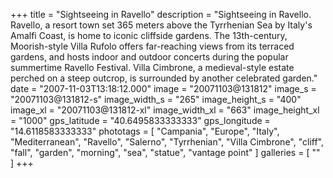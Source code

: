 +++
title = "Sightseeing in Ravello"
description = "Sightseeing in Ravello. Ravello, a resort town set 365 meters above the Tyrrhenian Sea by Italy's Amalfi Coast, is home to iconic cliffside gardens. The 13th-century, Moorish-style Villa Rufolo offers far-reaching views from its terraced gardens, and hosts indoor and outdoor concerts during the popular summertime Ravello Festival. Villa Cimbrone, a medieval-style estate perched on a steep outcrop, is surrounded by another celebrated garden."
date = "2007-11-03T13:18:12.000"
image = "20071103@131812"
image_s = "20071103@131812-s"
image_width_s = "265"
image_height_s = "400"
image_xl = "20071103@131812-xl"
image_width_xl = "663"
image_height_xl = "1000"
gps_latitude = "40.6495833333333"
gps_longitude = "14.6118583333333"
phototags = [ "Campania", "Europe", "Italy", "Mediterranean", "Ravello", "Salerno", "Tyrrhenian", "Villa Cimbrone", "cliff", "fall", "garden", "morning", "sea", "statue", "vantage point" ]
galleries = [ "" ]
+++

